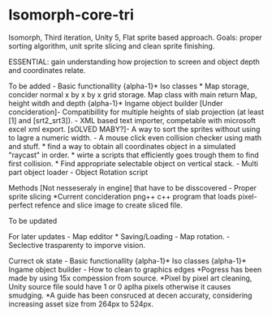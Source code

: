 # Isomorph-core-tri
Isomorph, Third iteration, Unity 5, Flat sprite based approach. Goals: proper sorting algorithm, unit sprite slicing and clean sprite finishing.

ESSENTIAL: gain understanding how projection to screen and object depth and coordinates relate.

To be added
	- Basic functionallity
		{alpha-1}* Iso classes 
		* Map storage, concider normal x by x by x grid storage. Map class with main return Map, height witdh and depth
		{alpha-1}* Ingame object builder
	[Under concideration]- Compatibillity for multiple heights of slab projection (at least [1] and [srt2_srt3]).
	- XML based text importer, competable with microsoft excel xml export.
	[sOLVED MABY?]- A way to sort the sprites without using to lagre a numeric width.
	- A mouse click even collision checker using math and stuff.
		* find a way to obtain all coordinates object in a  simulated "raycast" in order.
		* wirte a scripts that efficiently goes trough them to find first collision.
		* Find appropriate selectable object on vertical stack.
	- Multi part object loader
	- Object Rotation script

Methods [Not nesseseraly in engine] that have to be disscovered
	- Proper sprite slicing
		*Current concideration png++ c++ program that loads pixel-perfect refence and slice image to create sliced file.

To be updated


For later updates
	- Map edditor
		* Saving/Loading
	- Map rotation.
	- Seclective trasparenty to imporve vision.

Currect ok state
	- Basic functionallity
		{alpha-1}* Iso classes 
		{alpha-1}* Ingame object builder
	- How to clean to graphics edges
		*Pogress has been made by using 15x compession from source.
		*Pixel by pixel art cleaning, Unity source file sould have 1 or 0 aplha pixels otherwise it causes smudging.
		*A guide has been consruced at decen accuraty, considering increasing asset size from 264px to 524px. 
